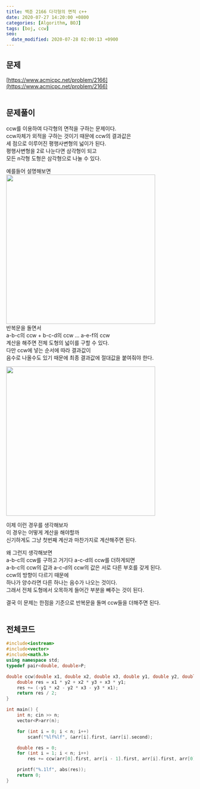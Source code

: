 ```yaml
---
title: 백준 2166 다각형의 면적 c++
date: 2020-07-27 14:20:00 +0800
categories: [Algorithm, BOJ]
tags: [boj, ccw]
seo:
  date_modified: 2020-07-28 02:00:13 +0900
---
```


## 문제
[https://www.acmicpc.net/problem/2166](https://www.acmicpc.net/problem/2166)  
<br>

## 문제풀이
ccw를 이용하여 다각형의 면적을 구하는 문제이다.  
ccw자체가 외적을 구하는 것이기 때문에 ccw의 결과값은  
세 점으로 이루어진 평행사변형의 넓이가 된다.  
평행사변형을 2로 나눈다면 삼각형이 되고  
모든 n각형 도형은 삼각형으로 나눌 수 있다.    

예를들어 설명해보면  
<img width="400px" src="https://user-images.githubusercontent.com/52627952/88569592-99e69d00-d075-11ea-99f0-63ee80c46a18.png">  
반복문을 돌면서  
a-b-c의 ccw + b-c-d의 ccw ... a-e-f의 ccw  
계산을 해주면 전체 도형의 넓이를 구할 수 있다.  
다만 ccw에 넣는 순서에 따라 결과값이  
음수로 나올수도 있기 때문에 최종 결과값에 절대값을 붙여줘야 한다.  

<img width="400px" src="https://user-images.githubusercontent.com/52627952/88569599-9a7f3380-d075-11ea-98d4-341640f8557d.png">  

이제 이런 경우를 생각해보자  
이 경우는 어떻게 계산을 해야할까  
신기하게도 그냥 첫번째 계산과 마찬가지로 계산해주면 된다.  

왜 그런지 생각해보면  
a-b-c의 ccw를 구하고 거기다 a-c-d의 ccw를 더하게되면  
a-b-c의 ccw의 값과 a-c-d의 ccw의 값은 서로 다른 부호를 갖게 된다.  
ccw의 방향이 다르기 때문에  
하나가 양수라면 다른 하나는 음수가 나오는 것이다.  
그래서 전체 도형에서 오목하게 들어간 부분을 빼주는 것이 된다.  

결국 이 문제는 한점을 기준으로 반복문을 돌며 ccw들을 더해주면 된다.  
<br>


## 전체코드
```c++
#include<iostream>
#include<vector>
#include<math.h>
using namespace std;
typedef pair<double, double>P;

double ccw(double x1, double x2, double x3, double y1, double y2, double y3) {
	double res = x1 * y2 + x2 * y3 + x3 * y1;
	res += (-y1 * x2 - y2 * x3 - y3 * x1);
	return res / 2;
}

int main() {
	int n; cin >> n;
	vector<P>arr(n);

	for (int i = 0; i < n; i++)
		scanf("%lf%lf", &arr[i].first, &arr[i].second);

	double res = 0;
	for (int i = 1; i < n; i++)
		res += ccw(arr[0].first, arr[i - 1].first, arr[i].first, arr[0].second, arr[i - 1].second, arr[i].second);

	printf("%.1lf", abs(res));
	return 0;
}
```